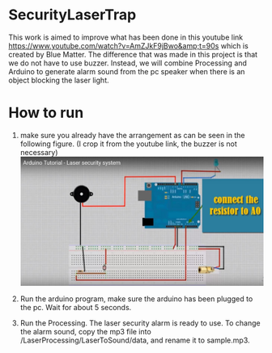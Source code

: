 # SecurityLaserTrap
This work is aimed to improve what has been done in this youtube link 
https://www.youtube.com/watch?v=AmZJkF9jBwo&amp;t=90s which is created by Blue Matter. The difference that was made in this project is that
we do not have to use buzzer. Instead, we will combine Processing and Arduino to generate alarm sound from the pc speaker when there is an object blocking the laser light.

# How to run
1) make sure you already have the arrangement as can be seen in the following figure. (I crop it from the youtube link, the buzzer is not necessary)
![GitHub Logo](laser.JPG)

2) Run the arduino program, make sure the arduino has been plugged to the pc. Wait for about 5 seconds.

3) Run the Processing. The laser security alarm is ready to use. To change the alarm sound, copy the mp3 file into /LaserProcessing/LaserToSound/data, and rename it to sample.mp3.
